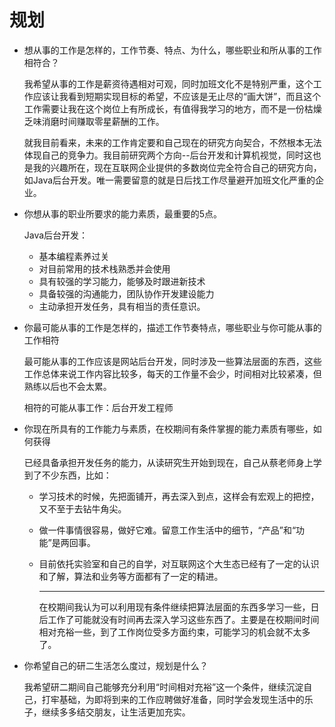 # 规划

- 想从事的工作是怎样的，工作节奏、特点、为什么，哪些职业和所从事的工作相符合？

  我希望从事的工作是薪资待遇相对可观，同时加班文化不是特别严重，这个工作应该让我看到短期实现目标的希望，不应该是无止尽的“画大饼”，而且这个工作需要让我在这个岗位上有所成长，有值得我学习的地方，而不是一份枯燥乏味消磨时间赚取零星薪酬的工作。

  就我目前看来，未来的工作肯定要和自己现在的研究方向契合，不然根本无法体现自己的竞争力。我目前研究两个方向--后台开发和计算机视觉，同时这也是我的兴趣所在，现在互联网企业提供的多数岗位完全符合自己的研究方向，如Java后台开发。唯一需要留意的就是日后找工作尽量避开加班文化严重的企业。

- 你想从事的职业所要求的能力素质，最重要的5点。

  Java后台开发：

  - 基本编程素养过关
  - 对目前常用的技术栈熟悉并会使用
  - 具有较强的学习能力，能够及时跟进新技术
  - 具备较强的沟通能力，团队协作开发建设能力
  - 主动承担开发任务，具有相当的责任意识。

- 你最可能从事的工作是怎样的，描述工作节奏特点，哪些职业与你可能从事的工作相符

  最可能从事的工作应该是网站后台开发，同时涉及一些算法层面的东西，这些工作总体来说工作内容比较多，每天的工作量不会少，时间相对比较紧凑，但熟练以后也不会太累。

  相符的可能从事工作：后台开发工程师

- 你现在所具有的工作能力与素质，在校期间有条件掌握的能力素质有哪些，如何获得

  已经具备承担开发任务的能力，从读研究生开始到现在，自己从蔡老师身上学到了不少东西，比如：

  - 学习技术的时候，先把面铺开，再去深入到点，这样会有宏观上的把控，又不至于去钻牛角尖。

  - 做一件事情很容易，做好它难。留意工作生活中的细节，“产品”和“功能”是两回事。

  - 目前依托实验室和自己的自学，对互联网这个大生态已经有了一定的认识和了解，算法和业务等方面都有了一定的精进。

    ***

    在校期间我认为可以利用现有条件继续把算法层面的东西多学习一些，日后工作了可能就没有时间再去深入学习这些东西了。主要是在校期间时间相对充裕一些，到了工作岗位受多方面约束，可能学习的机会就不太多了。

- 你希望自己的研二生活怎么度过，规划是什么？

  我希望研二期间自己能够充分利用“时间相对充裕”这一个条件，继续沉淀自己，打牢基础，为即将到来的工作应聘做好准备，同时学会发现生活中的乐子，继续多多结交朋友，让生活更加充实。

